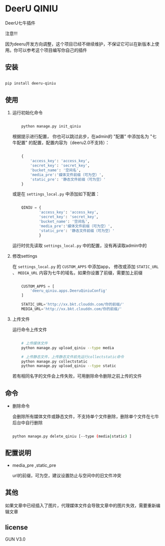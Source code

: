 DeerU QINIU
=====================

DeerU七牛插件

注意!!!  

因为deeru开发方向调整，这个项目已经不继续维护，不保证它可以在新版本上使用。你可以参考这个项目编写你自己的插件

安装
-----

```bash

pip install deeru-qiniu
```

使用
----

1. 运行初始化命令

    ```bash

        python manage.py init_qiniu
    ```
    根据提示进行配置，
    你也可以跳过此步，在admin的 "配置" 中添加名为 "七牛配置" 的配置，配置内容为（deeru2.0不支持）：
    ```python

        {
            'access_key': 'access_key',
            'secret_key': 'secret_key',
            'bucket_name': '空间名',
            'media_pre':'媒体文件前缀（可为空）',
            'static_pre': '静态文件前缀（可为空）'
        }
    ```

    或是在 ``settings_local.py`` 中添加如下配置：
    ```python

        QINIU = {
                'access_key': 'access_key',
                'secret_key': 'secret_key',
                'bucket_name': '空间名',
                'media_pre':'媒体文件前缀（可为空）',
                'static_pre': '静态文件前缀（可为空）'
                }
    ```



    运行时优先读取 ``settings_local.py`` 中的配置，没有再读取admin中的

2. 修改settings

    在 ``settings_local.py`` 的 `CUSTOM_APPS` 中添加app，
    修改或添加 ``STATIC_URL`` 、 ``MEDIA_URL`` 内容为七牛的域名，如果你设置了前缀，需要加上前缀

    ```python

        CUSTOM_APPS = [
            'deeru_qiniu.apps.DeeruQiniuConfig'
        ]

        STATIC_URL='http://xx.bkt.clouddn.com/你的前缀/'
        MEDIA_URL='http://xx.bkt.clouddn.com/你的前缀/'
    ```

3. 上传文件

    运行命令上传文件

    ```bash

        # 上传媒体文件
        python manage.py upload_qiniu --type media

        # 上传静态文件，上传静态文件前先运行collectstatic命令
        python manage.py collectstatic
        python manage.py upload_qiniu --type static
    ```
    若有相同名字的文件会上传失败，可用删除命令删除之前上传的文件

命令
----

* 删除命令


    会删除所有媒体文件或静态文件，不支持单个文件删除，删除单个文件在七牛后台中自行删除


    ``` bash

    python manage.py delete_qiniu [--type (media|static) ]
    ```

配置说明
-------

* media_pre ,static_pre

    url的前缀，可为空，建议设置防止与空间中的旧文件冲突

其他
-------

如果文章中已经插入了图片，代理媒体文件会导致文章中的图片失效，需要重新编辑文章

license
---------

GUN V3.0
